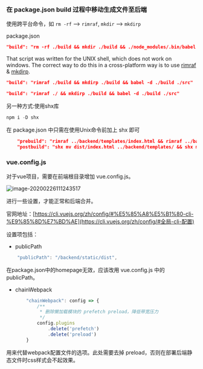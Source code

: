 ### 在 package.json build 过程中移动生成文件至后端

使用跨平台命令，如 `rm -rf` --> `rimraf`, `mkdir` --> `mkdirp`

package.json

```json
"build": "rm -rf ./build && mkdir ./build && ./node_modules/.bin/babel -d ./build ./src"
```

That script was written for the UNIX shell, which does not work on windows. The correct way to do this in a cross-platform way is to use [rimraf](https://www.npmjs.com/package/rimraf) & [mkdirp](https://www.npmjs.com/package/mkdirp).

```json
"build": "rimraf ./build && mkdirp ./build && babel -d ./build ./src"
```

```json
"build": "rimraf ./ && mkdirp ./build && babel -d ./build ./src"
```



另一种方式:使用shx库

```powershell
npm i -D shx
```

在 package.json 中只需在使用Unix命令前加上 shx 即可

```json
    "prebuild": "rimraf ../backend/templates/index.html && rimraf ../backend/static/dist",
    "postbuild": "shx mv dist/index.html ../backend/templates/ && shx mv dist ../backend/static/"
```

### vue.config.js

对于vue项目，需要在前端根目录增加 vue.config.js。

![image-20200226111243517](C:\Users\Administrator\AppData\Roaming\Typora\typora-user-images\image-20200226111243517.png)

进行一些设置，才能正常和后端合并。

官网地址：[https://cli.vuejs.org/zh/config/#%E5%85%A8%E5%B1%80-cli-%E9%85%8D%E7%BD%AE](https://cli.vuejs.org/zh/config/#全局-cli-配置)

设置项包括：

- publicPath

```js
    "publicPath": "/backend/static/dist",
```

在package.json中的homepage无效，应该改用 vue.config.js 中的 publicPath。

- chainWebpack

  ```js
      "chainWebpack": config => {
          /**
           * 删除懒加载模块的 prefetch preload，降低带宽压力
           */
          config.plugins
              .delete('prefetch')
              .delete('preload')
      }
  ```

用来代替webpack配置文件的选项。此处需要去掉 preload，否则在部署后端静态文件时css样式会不起效果。